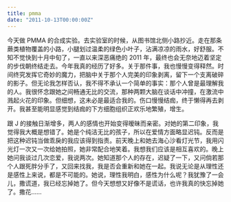 ```yaml
---
title: pmma
date: "2011-10-13T00:00:00Z"
---
```


今天做 PMMA 的合成实验。去实验室的时候，从图书馆北侧小路抄近。走在那条蕨类植物覆盖的小路，小腿划过温柔的绿色小叶子，沾满凉凉的雨水，好舒服。不知不觉快到十月中旬了，一直以来深恶痛绝的 2011 年，最终也会无奈地迈着坚定的步伐朝终结走去。今年我真的经历了好多。关于那件事，我也慢慢变得释然。时间终究发挥它奇妙的魔力，把脑中关于那个人完美的印象剥离，留下一个支离破碎的影子。但无论我怎样否认，我不得不承认一个简单的事实：那个人曾是最理解我的人。我很怀念跟她之间畅通无比的交流，那种两颗大脑在谈话中冲撞，在激流中溅起火花的印象。但细想，这未必是最适合我的。伤口慢慢结痂，终于懒得再去剥开。我甚至能明显感觉到结痂的下方细胞组织正欢乐地繁殖，增生。

跟 J 的接触日渐增多，两人的感情也开始变得暧昧而亲密。对她的第二印象，我觉得我大概是想错了。她是个纯洁无比的孩子，所以在爱情方面略显迟钝。反而是把这种迟钝当做乖戾的我应该得到指责。前天晚上和她去海心沙看灯光节，我用闪光灯一次又一次给她拍照，她非常配合地笑着。我想我们应该是相互喜欢的。晚上她问我谈过几次恋爱，我说两次。她知道那个人的存在，迟疑了一下，又问倘若那个人跟死胖分手了，又回来找我，我是否会重新和她在一起。我说无论是从理性还是感性上来说，都是不可能的。她说，理性我明白，感性为什么呢？我犹豫了一会儿，撒谎道，我已经忘掉她了。但今天想想又好像不是谎话，也许我真的快忘掉她了。撒花……
